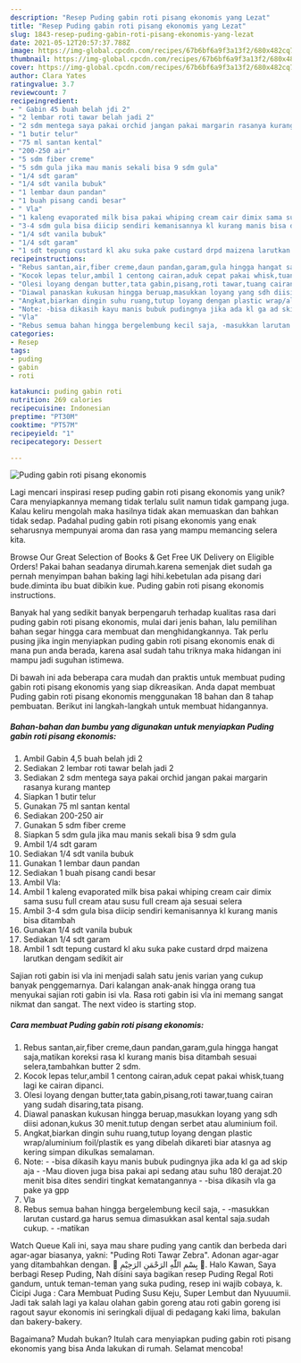 ```yaml
---
description: "Resep Puding gabin roti pisang ekonomis yang Lezat"
title: "Resep Puding gabin roti pisang ekonomis yang Lezat"
slug: 1843-resep-puding-gabin-roti-pisang-ekonomis-yang-lezat
date: 2021-05-12T20:57:37.788Z
image: https://img-global.cpcdn.com/recipes/67b6bf6a9f3a13f2/680x482cq70/puding-gabin-roti-pisang-ekonomis-foto-resep-utama.jpg
thumbnail: https://img-global.cpcdn.com/recipes/67b6bf6a9f3a13f2/680x482cq70/puding-gabin-roti-pisang-ekonomis-foto-resep-utama.jpg
cover: https://img-global.cpcdn.com/recipes/67b6bf6a9f3a13f2/680x482cq70/puding-gabin-roti-pisang-ekonomis-foto-resep-utama.jpg
author: Clara Yates
ratingvalue: 3.7
reviewcount: 7
recipeingredient:
- " Gabin 45 buah belah jdi 2"
- "2 lembar roti tawar belah jadi 2"
- "2 sdm mentega saya pakai orchid jangan pakai margarin rasanya kurang mantep"
- "1 butir telur"
- "75 ml santan kental"
- "200-250 air"
- "5 sdm fiber creme"
- "5 sdm gula jika mau manis sekali bisa 9 sdm gula"
- "1/4 sdt garam"
- "1/4 sdt vanila bubuk"
- "1 lembar daun pandan"
- "1 buah pisang candi besar"
- " Vla"
- "1 kaleng evaporated milk bisa pakai whiping cream cair dimix sama susu full cream atau susu full cream aja sesuai selera"
- "3-4 sdm gula bisa diicip sendiri kemanisannya kl kurang manis bisa ditambah"
- "1/4 sdt vanila bubuk"
- "1/4 sdt garam"
- "1 sdt tepung custard kl aku suka pake custard drpd maizena larutkan dengam sedikit air"
recipeinstructions:
- "Rebus santan,air,fiber creme,daun pandan,garam,gula hingga hangat saja,matikan koreksi rasa kl kurang manis bisa ditambah sesuai selera,tambahkan butter 2 sdm."
- "Kocok lepas telur,ambil 1 centong cairan,aduk cepat pakai whisk,tuang lagi ke cairan dipanci."
- "Olesi loyang dengan butter,tata gabin,pisang,roti tawar,tuang cairan yang sudah disaring,tata pisang."
- "Diawal panaskan kukusan hingga beruap,masukkan loyang yang sdh diisi adonan,kukus 30 menit.tutup dengan serbet atau aluminium foil."
- "Angkat,biarkan dingin suhu ruang,tutup loyang dengan plastic wrap/aluminium foil/plastik es yang dibelah dikareti biar atasnya ag kering simpan dikulkas semalaman."
- "Note: -bisa dikasih kayu manis bubuk pudingnya jika ada kl ga ad skip aja -Mau dioven juga bisa pakai api sedang atau suhu 180 derajat.20 menit bisa dites sendiri tingkat kematangannya -bisa dikasih vla ga pake ya gpp"
- "Vla"
- "Rebus semua bahan hingga bergelembung kecil saja, -masukkan larutan custard.ga harus semua dimasukkan asal kental saja.sudah cukup. -matikan"
categories:
- Resep
tags:
- puding
- gabin
- roti

katakunci: puding gabin roti 
nutrition: 269 calories
recipecuisine: Indonesian
preptime: "PT30M"
cooktime: "PT57M"
recipeyield: "1"
recipecategory: Dessert

---
```



![Puding gabin roti pisang ekonomis](https://img-global.cpcdn.com/recipes/67b6bf6a9f3a13f2/680x482cq70/puding-gabin-roti-pisang-ekonomis-foto-resep-utama.jpg)

Lagi mencari inspirasi resep puding gabin roti pisang ekonomis yang unik? Cara menyiapkannya memang tidak terlalu sulit namun tidak gampang juga. Kalau keliru mengolah maka hasilnya tidak akan memuaskan dan bahkan tidak sedap. Padahal puding gabin roti pisang ekonomis yang enak seharusnya mempunyai aroma dan rasa yang mampu memancing selera kita.

Browse Our Great Selection of Books &amp; Get Free UK Delivery on Eligible Orders! Pakai bahan seadanya dirumah.karena semenjak diet sudah ga pernah menyimpan bahan baking lagi hihi.kebetulan ada pisang dari bude.diminta ibu buat dibikin kue. Puding gabin roti pisang ekonomis instructions.

Banyak hal yang sedikit banyak berpengaruh terhadap kualitas rasa dari puding gabin roti pisang ekonomis, mulai dari jenis bahan, lalu pemilihan bahan segar hingga cara membuat dan menghidangkannya. Tak perlu pusing jika ingin menyiapkan puding gabin roti pisang ekonomis enak di mana pun anda berada, karena asal sudah tahu triknya maka hidangan ini mampu jadi suguhan istimewa.


Di bawah ini ada beberapa cara mudah dan praktis untuk membuat puding gabin roti pisang ekonomis yang siap dikreasikan. Anda dapat membuat Puding gabin roti pisang ekonomis menggunakan 18 bahan dan 8 tahap pembuatan. Berikut ini langkah-langkah untuk membuat hidangannya.

<!--inarticleads1-->

##### Bahan-bahan dan bumbu yang digunakan untuk menyiapkan Puding gabin roti pisang ekonomis:

1. Ambil  Gabin 4,5 buah belah jdi 2
1. Sediakan 2 lembar roti tawar belah jadi 2
1. Sediakan 2 sdm mentega saya pakai orchid jangan pakai margarin rasanya kurang mantep
1. Siapkan 1 butir telur
1. Gunakan 75 ml santan kental
1. Sediakan 200-250 air
1. Gunakan 5 sdm fiber creme
1. Siapkan 5 sdm gula jika mau manis sekali bisa 9 sdm gula
1. Ambil 1/4 sdt garam
1. Sediakan 1/4 sdt vanila bubuk
1. Gunakan 1 lembar daun pandan
1. Sediakan 1 buah pisang candi besar
1. Ambil  Vla:
1. Ambil 1 kaleng evaporated milk bisa pakai whiping cream cair dimix sama susu full cream atau susu full cream aja sesuai selera
1. Ambil 3-4 sdm gula bisa diicip sendiri kemanisannya kl kurang manis bisa ditambah
1. Gunakan 1/4 sdt vanila bubuk
1. Sediakan 1/4 sdt garam
1. Ambil 1 sdt tepung custard kl aku suka pake custard drpd maizena larutkan dengam sedikit air


Sajian roti gabin isi vla ini menjadi salah satu jenis varian yang cukup banyak penggemarnya. Dari kalangan anak-anak hingga orang tua menyukai sajian roti gabin isi vla. Rasa roti gabin isi vla ini memang sangat nikmat dan sangat. The next video is starting stop. 

<!--inarticleads2-->

##### Cara membuat Puding gabin roti pisang ekonomis:

1. Rebus santan,air,fiber creme,daun pandan,garam,gula hingga hangat saja,matikan koreksi rasa kl kurang manis bisa ditambah sesuai selera,tambahkan butter 2 sdm.
1. Kocok lepas telur,ambil 1 centong cairan,aduk cepat pakai whisk,tuang lagi ke cairan dipanci.
1. Olesi loyang dengan butter,tata gabin,pisang,roti tawar,tuang cairan yang sudah disaring,tata pisang.
1. Diawal panaskan kukusan hingga beruap,masukkan loyang yang sdh diisi adonan,kukus 30 menit.tutup dengan serbet atau aluminium foil.
1. Angkat,biarkan dingin suhu ruang,tutup loyang dengan plastic wrap/aluminium foil/plastik es yang dibelah dikareti biar atasnya ag kering simpan dikulkas semalaman.
1. Note: - -bisa dikasih kayu manis bubuk pudingnya jika ada kl ga ad skip aja - -Mau dioven juga bisa pakai api sedang atau suhu 180 derajat.20 menit bisa dites sendiri tingkat kematangannya - -bisa dikasih vla ga pake ya gpp
1. Vla
1. Rebus semua bahan hingga bergelembung kecil saja, - -masukkan larutan custard.ga harus semua dimasukkan asal kental saja.sudah cukup. - -matikan


Watch Queue Kali ini, saya mau share puding yang cantik dan berbeda dari agar-agar biasanya, yakni: &#34;Puding Roti Tawar Zebra&#34;. Adonan agar-agar yang ditambahkan dengan. 🌸 بِسْمِ اللّٰهِ الرَحْمَنِ الرَحِيْمِ 🌸. Halo Kawan, Saya berbagi Resep Puding, Nah disini saya bagikan resep Puding Regal Roti gandum, untuk teman-teman yang suka puding, resep ini wajib cobaya, k. Cicipi Juga : Cara Membuat Puding Susu Keju, Super Lembut dan Nyuuumii. Jadi tak salah lagi ya kalau olahan gabin goreng atau roti gabin goreng isi ragout sayur ekonomis ini seringkali dijual di pedagang kaki lima, bakulan dan bakery-bakery. 

Bagaimana? Mudah bukan? Itulah cara menyiapkan puding gabin roti pisang ekonomis yang bisa Anda lakukan di rumah. Selamat mencoba!
